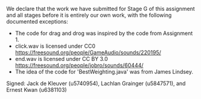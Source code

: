 We declare that the work we have submitted for Stage G of this assignment and all stages before it is entirely our own work, with the following documented exceptions:

* The code for drag and drog was inspired by the code from Assignment 1.
* click.wav is licensed under CC0 https://freesound.org/people/GameAudio/sounds/220195/
* end.wav is licensed under CC BY 3.0 https://freesound.org/people/jobro/sounds/60444/
* The idea of the code for 'BestWeighting.java' was from James Lindsey.

Signed: Jack de Kleuver (u5740954), Lachlan Grainger (u5847571), and Ernest Kwan (u6381103)
